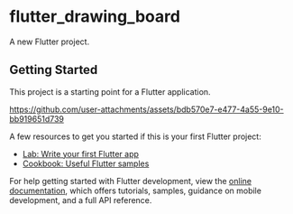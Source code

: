 # flutter_drawing_board

A new Flutter project.

## Getting Started

This project is a starting point for a Flutter application.


https://github.com/user-attachments/assets/bdb570e7-e477-4a55-9e10-bb919651d739


A few resources to get you started if this is your first Flutter project:

- [Lab: Write your first Flutter app](https://docs.flutter.dev/get-started/codelab)
- [Cookbook: Useful Flutter samples](https://docs.flutter.dev/cookbook)

For help getting started with Flutter development, view the
[online documentation](https://docs.flutter.dev/), which offers tutorials,
samples, guidance on mobile development, and a full API reference.
